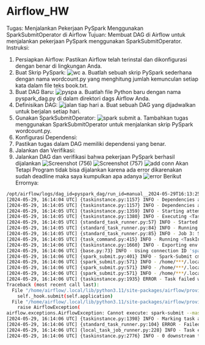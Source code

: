 # Airflow_HW
Tugas: Menjalankan Pekerjaan PySpark Menggunakan SparkSubmitOperator di Airflow
Tujuan: Membuat DAG di Airflow untuk menjalankan pekerjaan PySpark menggunakan 
SparkSubmitOperator.
Instruksi:
1. Persiapkan Airflow: Pastikan Airflow telah terinstal dan dikonfigurasi dengan benar di lingkungan 
Anda.
2. Buat Skrip PySpark:
   ![wc](https://github.com/ZidanAliZaqi/Airflow_HW/assets/97864880/a1b6a010-fce6-4b1e-8ef0-979d33ba507f)
a. Buatlah sebuah skrip PySpark sederhana dengan nama wordcount.py yang 
menghitung jumlah kemunculan setiap kata dalam file teks book.txt.
4. Buat DAG Baru:
   ![pyspa](https://github.com/ZidanAliZaqi/Airflow_HW/assets/97864880/e270ecf2-96ca-48ec-99a3-83b9af32d526)
a. Buatlah file Python baru dengan nama pyspark_dag.py di dalam direktori dags 
Airflow Anda.
6. Definisikan DAG:
   ![jalan tiap hari](https://github.com/ZidanAliZaqi/Airflow_HW/assets/97864880/737a08ce-77d7-41fb-88e5-7ed404ac25bd)
a. Buat sebuah DAG yang dijadwalkan untuk berjalan setiap hari.
8. Gunakan SparkSubmitOperator:
   ![spark submit](https://github.com/ZidanAliZaqi/Airflow_HW/assets/97864880/ec8f600e-be9d-4c5a-a6dd-9e15c80bba83)
a. Tambahkan tugas menggunakan SparkSubmitOperator untuk menjalankan skrip 
PySpark wordcount.py.
9. Konfigurasi Dependensi:
10. Pastikan tugas dalam DAG memiliki dependensi yang benar.
11. Jalankan dan Verifikasi:
12. Jalankan DAG dan verifikasi bahwa pekerjaan PySpark berhasil dijalankan
    ![Screenshot (756)](https://github.com/ZidanAliZaqi/Airflow_HW/assets/97864880/025a4602-e477-4ec1-a293-32d48f8e3802)
    ![Screenshot (757)](https://github.com/ZidanAliZaqi/Airflow_HW/assets/97864880/b9ef4e16-a45f-4895-913b-c51ba106f577)
    ![add conn](https://github.com/ZidanAliZaqi/Airflow_HW/assets/97864880/cbd0a8e4-36ee-4e4e-b132-0c9ed689a3a4)
    Akan Tetapi Program tidak bisa dijalankan karena ada error dikarenakan sudah deadline maka saya kumpulkan apa adanya
    ![error](https://github.com/ZidanAliZaqi/Airflow_HW/assets/97864880/c188f6df-e1bd-4f99-8981-5aa2b6008ee3)
Berikut Errornya:
```bash
/opt/airflow/logs/dag_id=pyspark_dag/run_id=manual__2024-05-29T16:13:25.821502+00:00/task_id=wordcount/attempt=1.log
[2024-05-29, 16:14:04 UTC] {taskinstance.py:1157} INFO - Dependencies all met for dep_context=non-requeueable deps ti=<TaskInstance: pyspark_dag.wordcount manual__2024-05-29T16:13:25.821502+00:00 [queued]>
[2024-05-29, 16:14:05 UTC] {taskinstance.py:1157} INFO - Dependencies all met for dep_context=requeueable deps ti=<TaskInstance: pyspark_dag.wordcount manual__2024-05-29T16:13:25.821502+00:00 [queued]>
[2024-05-29, 16:14:05 UTC] {taskinstance.py:1359} INFO - Starting attempt 1 of 1
[2024-05-29, 16:14:05 UTC] {taskinstance.py:1380} INFO - Executing <Task(SparkSubmitOperator): wordcount> on 2024-05-29 16:13:25.821502+00:00
[2024-05-29, 16:14:05 UTC] {standard_task_runner.py:57} INFO - Started process 299 to run task
[2024-05-29, 16:14:05 UTC] {standard_task_runner.py:84} INFO - Running: ['***', 'tasks', 'run', 'pyspark_dag', 'wordcount', 'manual__2024-05-29T16:13:25.821502+00:00', '--job-id', '3', '--raw', '--subdir', 'DAGS_FOLDER/pyspark_dag.py', '--cfg-path', '/tmp/tmp83602abw']
[2024-05-29, 16:14:05 UTC] {standard_task_runner.py:85} INFO - Job 3: Subtask wordcount
[2024-05-29, 16:14:05 UTC] {task_command.py:415} INFO - Running <TaskInstance: pyspark_dag.wordcount manual__2024-05-29T16:13:25.821502+00:00 [running]> on host b2d55fc25a46
[2024-05-29, 16:14:06 UTC] {taskinstance.py:1660} INFO - Exporting env vars: AIRFLOW_CTX_DAG_OWNER='Zidan Ali Zaqi' AIRFLOW_CTX_DAG_ID='pyspark_dag' AIRFLOW_CTX_TASK_ID='wordcount' AIRFLOW_CTX_EXECUTION_DATE='2024-05-29T16:13:25.821502+00:00' AIRFLOW_CTX_TRY_NUMBER='1' AIRFLOW_CTX_DAG_RUN_ID='manual__2024-05-29T16:13:25.821502+00:00'
[2024-05-29, 16:14:06 UTC] {base.py:73} INFO - Using connection ID 'spark-conn' for task execution.
[2024-05-29, 16:14:06 UTC] {spark_submit.py:401} INFO - Spark-Submit cmd: spark-submit --master spark://spark-master:7077 --files jobs/python/book.txt --name arrow-spark --deploy-mode client jobs/python/wordcount.py
[2024-05-29, 16:14:06 UTC] {spark_submit.py:571} INFO - /home/***/.local/lib/python3.11/site-packages/pyspark/bin/load-spark-env.sh: line 68: ps: command not found
[2024-05-29, 16:14:06 UTC] {spark_submit.py:571} INFO - /home/***/.local/lib/python3.11/site-packages/pyspark/bin/spark-class: line 71: /usr/lib/jvm/java-11-openjdk-arm64/bin/java: No such file or directory
[2024-05-29, 16:14:06 UTC] {spark_submit.py:571} INFO - /home/***/.local/lib/python3.11/site-packages/pyspark/bin/spark-class: line 97: CMD: bad array subscript
[2024-05-29, 16:14:06 UTC] {taskinstance.py:1935} ERROR - Task failed with exception
Traceback (most recent call last):
  File "/home/airflow/.local/lib/python3.11/site-packages/airflow/providers/apache/spark/operators/spark_submit.py", line 174, in execute
    self._hook.submit(self.application)
  File "/home/airflow/.local/lib/python3.11/site-packages/airflow/providers/apache/spark/hooks/spark_submit.py", line 502, in submit
    raise AirflowException(
airflow.exceptions.AirflowException: Cannot execute: spark-submit --master spark://spark-master:7077 --files jobs/python/book.txt --name arrow-spark --deploy-mode client jobs/python/wordcount.py. Error code is: 1.
[2024-05-29, 16:14:06 UTC] {taskinstance.py:1398} INFO - Marking task as FAILED. dag_id=pyspark_dag, task_id=wordcount, execution_date=20240529T161325, start_date=20240529T161404, end_date=20240529T161406
[2024-05-29, 16:14:06 UTC] {standard_task_runner.py:104} ERROR - Failed to execute job 3 for task wordcount (Cannot execute: spark-submit --master spark://spark-master:7077 --files jobs/python/book.txt --name arrow-spark --deploy-mode client jobs/python/wordcount.py. Error code is: 1.; 299)
[2024-05-29, 16:14:06 UTC] {local_task_job_runner.py:228} INFO - Task exited with return code 1
[2024-05-29, 16:14:06 UTC] {taskinstance.py:2776} INFO - 0 downstream tasks scheduled from follow-on schedule check


    

    
